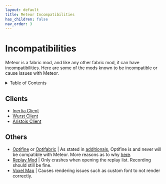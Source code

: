 ```yaml
---
layout: default
title: Meteor Incompatibilities
has_children: false
nav_order: 3
---
```


# Incompatibilities

Meteor is a fabric mod, and like any other fabric mod, it can have incompatibilities.
Here are some of the mods known to be incompatible or cause issues with Meteor.

<!-- START doctoc generated TOC please keep comment here to allow auto update -->
<!-- DON'T EDIT THIS SECTION, INSTEAD RE-RUN doctoc TO UPDATE -->
<details>
<summary>Table of Contents</summary>

- [Clients](#clients)
- [Others](#others)

</details>
<!-- END doctoc generated TOC please keep comment here to allow auto update -->

## Clients
- [Inertia Client](https://inertiaclient.com/)
- [Wurst Client](https://www.wurstclient.net/)
- [Aristois Client](https://aristois.net/)

## Others
- [Optifine](https://optifine.net/home) or [Optifabric](https://www.curseforge.com/minecraft/mc-mods/optifabric) | As stated in [additionals](/MeteorAdditionals.md), Optifine is and never will be compatible with Meteor. More reasons as to why [here](https://gist.github.com/LambdAurora/1f6a4a99af374ce500f250c6b42e8754).
- [Replay Mod](https://www.replaymod.com/) | Only crashes when opening the replay list. Recording should still be fine.
- [Voxel Map](https://www.curseforge.com/minecraft/mc-mods/voxelmap) | Causes rendering issues such as custom font to not render correctly.

